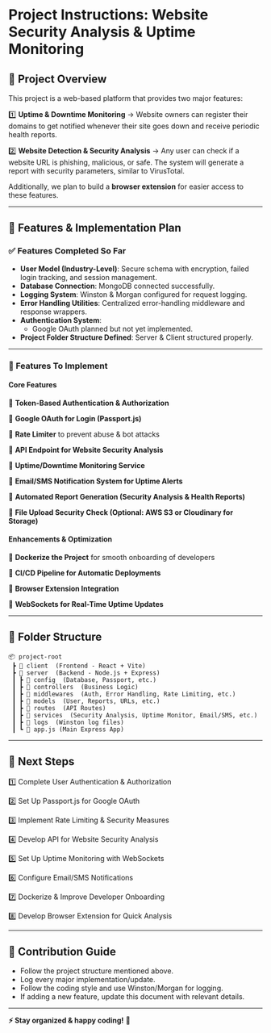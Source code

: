# Project Instructions: Website Security Analysis & Uptime Monitoring

## 📌 Project Overview
This project is a web-based platform that provides two major features:

1️⃣ **Uptime & Downtime Monitoring** → Website owners can register their domains to get notified whenever their site goes down and receive periodic health reports.

2️⃣ **Website Detection & Security Analysis** → Any user can check if a website URL is phishing, malicious, or safe. The system will generate a report with security parameters, similar to VirusTotal.

Additionally, we plan to build a **browser extension** for easier access to these features.

---
## 🚀 Features & Implementation Plan

### ✅ Features Completed So Far
- **User Model (Industry-Level)**: Secure schema with encryption, failed login tracking, and session management.
- **Database Connection**: MongoDB connected successfully.
- **Logging System**: Winston & Morgan configured for request logging.
- **Error Handling Utilities**: Centralized error-handling middleware and response wrappers.
- **Authentication System**:
  - Google OAuth planned but not yet implemented.
- **Project Folder Structure Defined**: Server & Client structured properly.

---
### 🔨 Features To Implement
#### **Core Features**
🔲 **Token-Based Authentication & Authorization**

🔲 **Google OAuth for Login (Passport.js)**

🔲 **Rate Limiter** to prevent abuse & bot attacks

🔲 **API Endpoint for Website Security Analysis**

🔲 **Uptime/Downtime Monitoring Service**

🔲 **Email/SMS Notification System for Uptime Alerts**

🔲 **Automated Report Generation (Security Analysis & Health Reports)**

🔲 **File Upload Security Check (Optional: AWS S3 or Cloudinary for Storage)**

<!-- 🔲 **Admin Panel for Viewing Reports & Logs** -->

#### **Enhancements & Optimization**
🔲 **Dockerize the Project** for smooth onboarding of developers

🔲 **CI/CD Pipeline for Automatic Deployments**

🔲 **Browser Extension Integration**

🔲 **WebSockets for Real-Time Uptime Updates**

---
## 📂 Folder Structure

```
📦 project-root
 ┣ 📂 client  (Frontend - React + Vite)
 ┣ 📂 server  (Backend - Node.js + Express)
 ┃ ┣ 📂 config  (Database, Passport, etc.)
 ┃ ┣ 📂 controllers  (Business Logic)
 ┃ ┣ 📂 middlewares  (Auth, Error Handling, Rate Limiting, etc.)
 ┃ ┣ 📂 models  (User, Reports, URLs, etc.)
 ┃ ┣ 📂 routes  (API Routes)
 ┃ ┣ 📂 services  (Security Analysis, Uptime Monitor, Email/SMS, etc.)
 ┃ ┣ 📂 logs  (Winston log files)
 ┃ ┗ 📜 app.js (Main Express App)
```

---
## 📅 Next Steps
1️⃣ Complete User Authentication & Authorization

2️⃣ Set Up Passport.js for Google OAuth

3️⃣ Implement Rate Limiting & Security Measures

4️⃣ Develop API for Website Security Analysis

5️⃣ Set Up Uptime Monitoring with WebSockets

6️⃣ Configure Email/SMS Notifications

7️⃣ Dockerize & Improve Developer Onboarding

8️⃣ Develop Browser Extension for Quick Analysis

---
## 📢 Contribution Guide
- Follow the project structure mentioned above.
- Log every major implementation/update.
- Follow the coding style and use Winston/Morgan for logging.
- If adding a new feature, update this document with relevant details.

---
**⚡ Stay organized & happy coding!** 🚀

